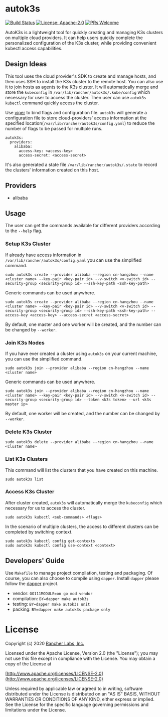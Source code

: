 # autok3s
[![Build Status](http://drone-pandaria.cnrancher.com/api/badges/cnrancher/autok3s/status.svg)](http://drone-pandaria.cnrancher.com/cnrancher/autok3s)
[![License: Apache-2.0](https://img.shields.io/badge/License-Apache2.0-gree.svg)](https://opensource.org/licenses/Apache-2.0)
[![PRs Welcome](https://img.shields.io/badge/PRs-welcome-brightgreen.svg)](http://github.com/cnrancher/autok3s/pulls)

AutoK3s is a lightweight tool for quickly creating and managing K3s clusters on multiple cloud providers.
It can help users quickly complete the personalized configuration of the K3s cluster, while providing convenient kubectl access capabilities.

## Design Ideas
This tool uses the cloud provider's SDK to create and manage hosts, and then uses SSH to install the K3s cluster to the remote host.
You can also use it to join hosts as agents to the K3s cluster. It will automatically merge and store the `kubeconfig` in `/var/lib/rancher/autok3s/.kube/config` which necessary for user to access the cluster.
Then user can use `autok3s kubectl` command quickly access the cluster.

Use [viper](https://github.com/spf13/viper) to bind flags and configuration file. `autok3s` will generate a configuration file to store cloud-providers' access information at the specified location(`/var/lib/rancher/autok3s/config.yaml`) to reduce the number of flags to be passed for multiple runs.
```
autok3s:
  providers:
    alibaba:
      access-key: <access-key>
      access-secret: <access-secret>
```

It's also generated a state file `/var/lib/rancher/autok3s/.state` to record the clusters' information created on this host.

## Providers
- alibaba

## Usage
The user can get the commands available for different providers according to the `--help` flag.

### Setup K3s Cluster
If already have access information in `/var/lib/rancher/autok3s/config.yaml` you can use the simplified command.
```
sudo autok3s create --provider alibaba --region cn-hangzhou --name <cluster name> --key-pair <key-pair id> --v-switch <v-switch id> --security-group <security-group id> --ssh-key-path <ssh-key-path>
```

Generic commands can be used anywhere.
```
sudo autok3s create --provider alibaba --region cn-hangzhou --name <cluster name> --key-pair <key-pair id> --v-switch <v-switch id> --security-group <security-group id> --ssh-key-path <ssh-key-path> --access-key <access-key> --access-secret <access-secret>
```

By default, one master and one worker will be created, and the number can be changed by `--worker`.

### Join K3s Nodes
If you have ever created a cluster using `autok3s` on your current machine, you can use the simplified command.
```
sudo autok3s join --provider alibaba --region cn-hangzhou --name <cluster name>
```

Generic commands can be used anywhere.
```
sudo autok3s join --provider alibaba --region cn-hangzhou --name <cluster name> --key-pair <key-pair id> --v-switch <v-switch id> --security-group <security-group id> --token <k3s token> --url <k3s master ip>
```

By default, one worker will be created, and the number can be changed by `--worker`.

### Delete K3s Cluster
```
sudo autok3s delete --provider alibaba --region cn-hangzhou --name <cluster name>
```

### List K3s Clusters
This command will list the clusters that you have created on this machine.
```
sudo autok3s list
```

### Access K3s Cluster
After cluster created, `autok3s` will automatically merge the `kubeconfig` which necessary for us to access the cluster.
```
sudo autok3s kubectl <sub-commands> <flags>
```

In the scenario of multiple clusters, the access to different clusters can be completed by switching context.
```
sudo autok3s kubectl config get-contexts
sudo autok3s kubectl config use-context <context>
```

## Developers' Guide
Use `Makefile` to manage project compilation, testing and packaging.
Of course, you can also choose to compile using `dapper`.
Install `dapper` please follow the [dapper](https://github.com/rancher/dapper) project.

- vendor: `GO111MODULE=on go mod vendor`
- compilation: `BY=dapper make autok3s`
- testing: `BY=dapper make autok3s unit`
- packing: `BY=dapper make autok3s package only`

# License

Copyright (c) 2020 [Rancher Labs, Inc.](http://rancher.com)

Licensed under the Apache License, Version 2.0 (the "License");
you may not use this file except in compliance with the License.
You may obtain a copy of the License at

[http://www.apache.org/licenses/LICENSE-2.0](http://www.apache.org/licenses/LICENSE-2.0)

Unless required by applicable law or agreed to in writing, software
distributed under the License is distributed on an "AS IS" BASIS,
WITHOUT WARRANTIES OR CONDITIONS OF ANY KIND, either express or implied.
See the License for the specific language governing permissions and
limitations under the License.

